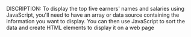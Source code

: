 DISCRIPTION:
To display the top five earners' names and salaries using JavaScript, you'll need to have an array or data source containing the information you want to display. You can then use JavaScript to sort the data and create HTML elements to display it on a web page
